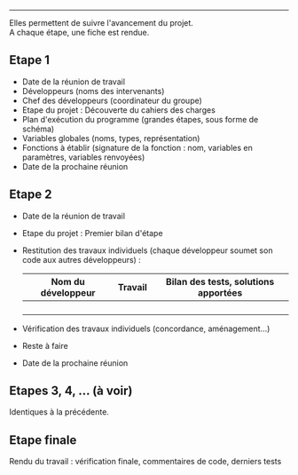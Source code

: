 ___

Elles permettent de suivre l'avancement du projet.  
A chaque étape, une fiche est rendue.

## Etape 1

- Date de la réunion de travail
- Développeurs (noms des intervenants)
- Chef des développeurs (coordinateur du groupe)
- Etape du projet : Découverte du cahiers des charges
- Plan d'exécution du programme (grandes étapes, sous forme de schéma)
- Variables globales (noms, types, représentation)
- Fonctions à établir (signature de la fonction : nom, variables en paramètres, variables renvoyées)
- Date de la prochaine réunion

## Etape 2

- Date de la réunion de travail
- Etape du projet : Premier bilan d'étape
- Restitution des travaux individuels (chaque développeur soumet son code aux autres développeurs) :

    |Nom du développeur|Travail|Bilan des tests, solutions apportées|
    |:---:|:---:|:---:|
    | | | | |
    | | | | |
    | | | | |
    | | | | |

- Vérification des travaux individuels (concordance, aménagement...)
- Reste à faire
- Date de la prochaine réunion

## Etapes 3, 4, ... (à voir)

Identiques à la précédente.

## Etape finale

Rendu du travail : vérification finale, commentaires de code, derniers tests
